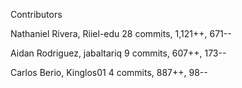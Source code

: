 Contributors 

Nathaniel Rivera, Riiel-edu
28 commits, 1,121++, 671--

Aidan Rodriguez, jabaltariq
9 commits, 607++, 173--

Carlos Berio, Kinglos01
4 commits, 887++, 98--
